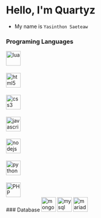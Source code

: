 # Hello, I'm Quartyz

* My name is ```Yasinthon Saeteaw```

### Programing Languages 
<div style="display: grid; gap: 20px;">
  <img src="https://skillicons.dev/icons?i=lua" alt="lua" title="lua" width="40" height="40"/>
  <img src="https://skillicons.dev/icons?i=html" alt="html5" title="HTML" width="40" height="40"/>
  <img src="https://skillicons.dev/icons?i=css" alt="css3" title="CSS" width="40" height="40"/>
  <img src="https://skillicons.dev/icons?i=js" alt="javascript" title="JavaScript" width="40" height="40"/> 
  <img src="https://skillicons.dev/icons?i=nodejs" alt="nodejs" title="Node.js" width="40" height="40"/> 
  <img src="https://skillicons.dev/icons?i=py" alt="python" title="Python" width="40" height="40"/>
  <img src="https://skillicons.dev/icons?i=php" alt="PHP" title="PHP" width="40" height="40"/>
</div>
### Database
<img src="https://skillicons.dev/icons?i=mongodb" alt="mongodb" title="mongodb" width="40" height="40"/>
<img src="https://skillicons.dev/icons?i=mysql" alt="mysql" title="mysql" width="40" height="40"/>
<img src="https://skillicons.dev/icons?i=mariadb" alt="mariadb" title="mariadb" width="40" height="40"/>
